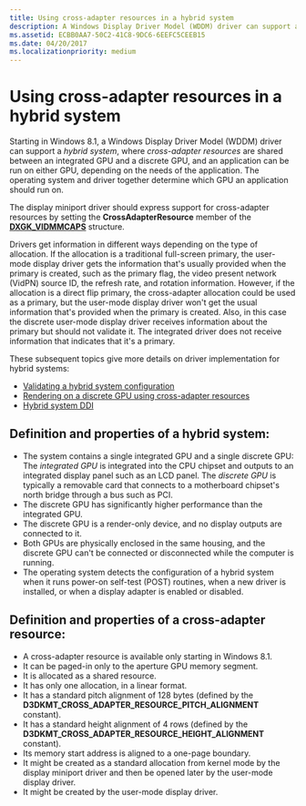 ```yaml
---
title: Using cross-adapter resources in a hybrid system
description: A Windows Display Driver Model (WDDM) driver can support a hybrid system, where cross-adapter resources are shared between an integrated GPU and a discrete GPU.
ms.assetid: ECBB0AA7-50C2-41C8-9DC6-6EEFC5CEEB15
ms.date: 04/20/2017
ms.localizationpriority: medium
---
```


# <span id="display.using_cross-adapter_resources_in_a_hybrid_system"></span>Using cross-adapter resources in a hybrid system


Starting in Windows 8.1, a Windows Display Driver Model (WDDM) driver can support a *hybrid system*, where *cross-adapter resources* are shared between an integrated GPU and a discrete GPU, and an application can be run on either GPU, depending on the needs of the application. The operating system and driver together determine which GPU an application should run on.

The display miniport driver should express support for cross-adapter resources by setting the **CrossAdapterResource** member of the [**DXGK\_VIDMMCAPS**](https://docs.microsoft.com/windows-hardware/drivers/ddi/d3dkmddi/ns-d3dkmddi-_dxgk_vidmmcaps) structure.

Drivers get information in different ways depending on the type of allocation. If the allocation is a traditional full-screen primary, the user-mode display driver gets the information that's usually provided when the primary is created, such as the primary flag, the video present network (VidPN) source ID, the refresh rate, and rotation information. However, if the allocation is a direct flip primary, the cross-adapter allocation could be used as a primary, but the user-mode display driver won't get the usual information that's provided when the primary is created. Also, in this case the discrete user-mode display driver receives information about the primary but should not validate it. The integrated driver does not receive information that indicates that it's a primary.

These subsequent topics give more details on driver implementation for hybrid systems:

-   [Validating a hybrid system configuration](validating-a-hybrid-system-configuration.md)
-   [Rendering on a discrete GPU using cross-adapter resources](rendering-on-a-discrete-gpu-using-cross-adapter-resources.md)
-   [Hybrid system DDI](hybrid-system-ddi.md)

## <span id="definition_of_a_hybrid_system"></span><span id="DEFINITION_OF_A_HYBRID_SYSTEM"></span>Definition and properties of a hybrid system:


-   The system contains a single integrated GPU and a single discrete GPU:
    The *integrated GPU* is integrated into the CPU chipset and outputs to an integrated display panel such as an LCD panel.
    The *discrete GPU* is typically a removable card that connects to a motherboard chipset's north bridge through a bus such as PCI.
-   The discrete GPU has significantly higher performance than the integrated GPU.
-   The discrete GPU is a render-only device, and no display outputs are connected to it.
-   Both GPUs are physically enclosed in the same housing, and the discrete GPU can't be connected or disconnected while the computer is running.
-   The operating system detects the configuration of a hybrid system when it runs power-on self-test (POST) routines, when a new driver is installed, or when a display adapter is enabled or disabled.

## <span id="definition_of_a_cross_adapter_resource"></span><span id="DEFINITION_OF_A_CROSS_ADAPTER_RESOURCE"></span>Definition and properties of a cross-adapter resource:


-   A cross-adapter resource is available only starting in Windows 8.1.
-   It can be paged-in only to the aperture GPU memory segment.
-   It is allocated as a shared resource.
-   It has only one allocation, in a linear format.
-   It has a standard pitch alignment of 128 bytes (defined by the **D3DKMT\_CROSS\_ADAPTER\_RESOURCE\_PITCH\_ALIGNMENT** constant).
-   It has a standard height alignment of 4 rows (defined by the **D3DKMT\_CROSS\_ADAPTER\_RESOURCE\_HEIGHT\_ALIGNMENT** constant).
-   Its memory start address is aligned to a one-page boundary.
-   It might be created as a standard allocation from kernel mode by the display miniport driver and then be opened later by the user-mode display driver.
-   It might be created by the user-mode display driver.

 

 





